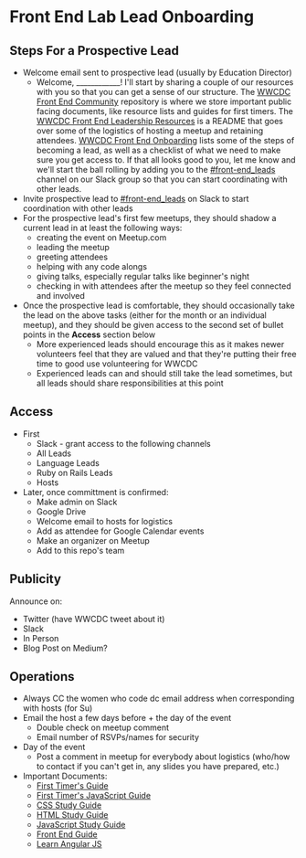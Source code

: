 # Front End Lab Lead Onboarding

## Steps For a Prospective Lead
* Welcome email sent to prospective lead (usually by Education Director)
  * Welcome, ____________! I'll start by sharing a couple of our resources with you so that you can get a sense of our structure. The [WWCDC Front End Community](https://github.com/womenwhocodedc/front-end-community) repository is where we store important public facing documents, like resource lists and guides for first timers. The [WWCDC Front End Leadership Resources](https://github.com/womenwhocodedc/organization/blob/master/leadership-resources/Education/Front-End/README.md) is a README that goes over some of the logistics of hosting a meetup and retaining attendees. [WWCDC Front End Onboarding](https://github.com/womenwhocodedc/front-end-community/blob/master/events/onboarding.md) lists some of the steps of becoming a lead, as well as a checklist of what we need to make sure you get access to. If that all looks good to you, let me know and we'll start the ball rolling by adding you to the [#front-end_leads]() channel on our Slack group so that you can start coordinating with other leads.
* Invite prospective lead to [#front-end_leads]() on Slack to start coordination with other leads
* For the prospective lead's first few meetups, they should shadow a current lead in at least the following ways:
  * creating the event on Meetup.com
  * leading the meetup
  * greeting attendees
  * helping with any code alongs
  * giving talks, especially regular talks like beginner's night
  * checking in with attendees after the meetup so they feel connected and involved
* Once the prospective lead is comfortable, they should occasionally take the lead on the above tasks (either for the month or an individual meetup), and they should be given access to the second set of bullet points in the **Access** section below
  * More experienced leads should encourage this as it makes newer volunteers feel that they are valued and that they're putting their free time to good use volunteering for WWCDC
  * Experienced leads can and should still take the lead sometimes, but all leads should share responsibilities at this point

## Access
* First
  * Slack - grant access to the following channels
  * All Leads
  * Language Leads
  * Ruby on Rails Leads
  * Hosts
* Later, once committment is confirmed:
  * Make admin on Slack
  * Google Drive
  * Welcome email to hosts for logistics
  * Add as attendee for Google Calendar events
  * Make an organizer on Meetup
  * Add to this repo's team

## Publicity
Announce on:
* Twitter (have WWCDC tweet about it)
* Slack
* In Person
* Blog Post on Medium?

## Operations
* Always CC the women who code dc email address when corresponding with hosts (for Su)
* Email the host a few days before + the day of the event
  * Double check on meetup comment
  * Email number of RSVPs/names for security
* Day of the event
  * Post a comment in meetup for everybody about logistics (who/how to contact if you can't get in, any slides you have prepared, etc.)
* Important Documents:
  * [First Timer's Guide](https://github.com/womenwhocodedc/front-end-community/blob/master/first-timers-guides/first_timers_guide.md)
  * [First Timer's JavaScript Guide](https://github.com/womenwhocodedc/front-end-community/blob/master/first-timers-guides/first_timers_javascript_guide.md)
  * [CSS Study Guide](https://github.com/womenwhocodedc/front-end-community/blob/master/study-guides/CSS_study_guide.md)
  * [HTML Study Guide](https://github.com/womenwhocodedc/front-end-community/blob/master/study-guides/html_study_guide.md)
  * [JavaScript Study Guide](https://github.com/womenwhocodedc/front-end-community/blob/master/study-guides/javascript_study_guide.md)
  * [Front End Guide](https://github.com/womenwhocodedc/front-end-community/blob/master/front_end_guide.md)
  * [Learn Angular JS](https://github.com/womenwhocodedc/front-end-community/blob/master/learn_angularjs.md)
  
